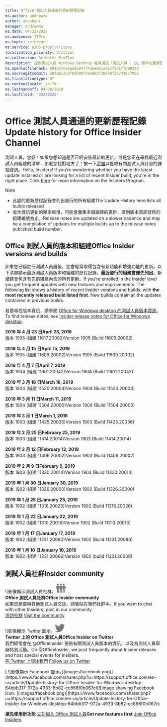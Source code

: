 ```yaml
---
title: Office 測試人員通道的更新歷程記錄
ms.author: andrewmo
author: anankani
manager: andrewmo
ms.date: 04/23/2019
ms.audience: ITPro
ms.topic: reference
ms.service: o365-proplus-itpro
localization_priority: Critical
ms.collection: RelNotes_ProPlus
description: 提供測試人員 Windows Desktop 每月通道「測試人員 - 快」版本的更新歷程記錄
ms.openlocfilehash: 691b37da6ae0594774a6e961a70275d1ff69939d
ms.sourcegitcommit: 50fa013c6f09b90f3e606df3b540f257410c7905
ms.translationtype: HT
ms.contentlocale: zh-TW
ms.lasthandoff: 04/28/2019
ms.locfileid: "33370325"
---
```

# <a name="update-history-for-office-insider-channel"></a><span data-ttu-id="7c341-103">Office 測試人員通道的更新歷程記錄</span><span class="sxs-lookup"><span data-stu-id="7c341-103">Update history for Office Insider Channel</span></span>

<span data-ttu-id="7c341-p101">測試人員，您好！如果您想知道是否已經安裝最新的更新，或是您正在尋找最近測試人員組建的清單，那麼您找對地方了！按一下[這裡](https://insider.office.com/)以獲取有關測試人員計畫的詳細資訊。</span><span class="sxs-lookup"><span data-stu-id="7c341-p101">Hello, Insiders! If you're wondering whether you have the latest update installed or are looking for a list of recent Insider build, you're in the right place. Click [here](https://insider.office.com/) for more information on the Insiders Program.</span></span>

> [!NOTE]
> - <span data-ttu-id="7c341-107">此處的更新歷程記錄會列出發行的所有組建</span><span class="sxs-lookup"><span data-stu-id="7c341-107">The Update History here lists all builds released</span></span>
> - <span data-ttu-id="7c341-108">版本資訊更新的頻率較慢，可能會彙集多個組建的更新，直到版本資訊發佈的組建編號為止。</span><span class="sxs-lookup"><span data-stu-id="7c341-108">Release notes are updated on a slower cadence and may be a compilation of updates for multiple builds up to the release notes published build number.</span></span>



## <a name="office-insider-versions-and-builds"></a><span data-ttu-id="7c341-109">Office 測試人員的版本和組建</span><span class="sxs-lookup"><span data-stu-id="7c341-109">Office Insider versions and builds</span></span>

<span data-ttu-id="7c341-p102">如果您已經註冊測試人員層級，您會經常取得包含有新功能和增強功能的更新。以下清單顯示最近測試人員版本和組建的歷程記錄，**最近發行的組建會優先列出**。新組建會包含有先前組建內含的所有更新。</span><span class="sxs-lookup"><span data-stu-id="7c341-p102">If you're enrolled in the Insider level you get frequent updates with new features and improvements. The following list shows a history of recent Insider versions and builds, with **the most recently released build listed first**. New builds contain all the updates contained in previous builds.</span></span> 

<span data-ttu-id="7c341-113">若要尋找版本資訊，請參閱 [Office for Windows desktop 的測試人員版本資訊](https://docs.microsoft.com/zh-TW/OfficeUpdates/release-notes-office-insider)。</span><span class="sxs-lookup"><span data-stu-id="7c341-113">To find release notes, see [Insider release notes for Office for Windows desktop](https://docs.microsoft.com/zh-TW/OfficeUpdates/release-notes-office-insider).</span></span>

[//]: # (請勿移除)

<span data-ttu-id="7c341-115">**2019 年 4 月 23 日**</span><span class="sxs-lookup"><span data-stu-id="7c341-115">**April 23, 2019**</span></span><br/> <span data-ttu-id="7c341-116">版本 1905 (組建 11617.20002)</span><span class="sxs-lookup"><span data-stu-id="7c341-116">Version 1905 (Build 11609.20002)</span></span><br/>

<span data-ttu-id="7c341-117">**2019 年 4 月 15 日**</span><span class="sxs-lookup"><span data-stu-id="7c341-117">**April 15, 2019**</span></span><br/> <span data-ttu-id="7c341-118">版本 1905 (組建 11609.20002)</span><span class="sxs-lookup"><span data-stu-id="7c341-118">Version 1905 (Build 11609.20002)</span></span><br/>

<span data-ttu-id="7c341-119">**2019 年 4 月 7 日**</span><span class="sxs-lookup"><span data-stu-id="7c341-119">**April 7, 2019**</span></span><br/> <span data-ttu-id="7c341-120">版本 1904 (組建 11601.20042)</span><span class="sxs-lookup"><span data-stu-id="7c341-120">Version 1904 (Build 11601.20042)</span></span><br/>

<span data-ttu-id="7c341-121">**2019 年 3 月 18 日**</span><span class="sxs-lookup"><span data-stu-id="7c341-121">**March 18, 2019**</span></span><br/> <span data-ttu-id="7c341-122">版本 1904 (組建 11520.20004)</span><span class="sxs-lookup"><span data-stu-id="7c341-122">Version 1904 (Build 11520.20004)</span></span><br/>

<span data-ttu-id="7c341-123">**2019 年 3 月 11 日**</span><span class="sxs-lookup"><span data-stu-id="7c341-123">**March 11, 2019**</span></span><br/> <span data-ttu-id="7c341-124">版本 1904 (組建 11504.20000)</span><span class="sxs-lookup"><span data-stu-id="7c341-124">Version 1904 (Build 11504.20000)</span></span><br/>

<span data-ttu-id="7c341-125">**2019 年 3 月 1 日**</span><span class="sxs-lookup"><span data-stu-id="7c341-125">**March 1, 2019**</span></span><br/> <span data-ttu-id="7c341-126">版本 1903 (組建 11425.20036)</span><span class="sxs-lookup"><span data-stu-id="7c341-126">Version 1903 (Build 11425.20036)</span></span><br/> 

<span data-ttu-id="7c341-127">**2019 年 2 月 25 日**</span><span class="sxs-lookup"><span data-stu-id="7c341-127">**February 25, 2019**</span></span><br/> <span data-ttu-id="7c341-128">版本 1903 (組建 11414.20014)</span><span class="sxs-lookup"><span data-stu-id="7c341-128">Version 1903 (Build 11414.20014)</span></span><br/> 

<span data-ttu-id="7c341-129">**2019 年 2 月 12 日**</span><span class="sxs-lookup"><span data-stu-id="7c341-129">**February 12, 2019**</span></span><br/> <span data-ttu-id="7c341-130">版本 1903 (組建 11406.20002)</span><span class="sxs-lookup"><span data-stu-id="7c341-130">Version 1903 (Build 11406.20002)</span></span><br/> 

<span data-ttu-id="7c341-131">**2019 年 2 月 9 日**</span><span class="sxs-lookup"><span data-stu-id="7c341-131">**February 9, 2019**</span></span><br/> <span data-ttu-id="7c341-132">版本 1903 (組建 11330.20014)</span><span class="sxs-lookup"><span data-stu-id="7c341-132">Version 1903 (Build 11330.20014)</span></span><br/> 

<span data-ttu-id="7c341-133">**2019 年 1 月 30 日**</span><span class="sxs-lookup"><span data-stu-id="7c341-133">**January 30, 2019**</span></span><br/> <span data-ttu-id="7c341-134">版本 1902 (組建 11326.20000)</span><span class="sxs-lookup"><span data-stu-id="7c341-134">Version 1902 (Build 11326.20000)</span></span><br/> 

<span data-ttu-id="7c341-135">**2019 年 1 月 25 日**</span><span class="sxs-lookup"><span data-stu-id="7c341-135">**January 25, 2019**</span></span><br/> <span data-ttu-id="7c341-136">版本 1902 (組建 11316.20026)</span><span class="sxs-lookup"><span data-stu-id="7c341-136">Version 1902 (Build 11316.20026)</span></span><br/> 

<span data-ttu-id="7c341-137">**2019 年 1 月 22 日**</span><span class="sxs-lookup"><span data-stu-id="7c341-137">**January 22, 2019**</span></span><br/> <span data-ttu-id="7c341-138">版本 1902 (組建 11310.20016)</span><span class="sxs-lookup"><span data-stu-id="7c341-138">Version 1902 (Build 11310.20016)</span></span><br/> 

<span data-ttu-id="7c341-139">**2019 年 1 月 17 日**</span><span class="sxs-lookup"><span data-stu-id="7c341-139">**January 17, 2019**</span></span><br/> <span data-ttu-id="7c341-140">版本 1902 (組建 11231.20080)</span><span class="sxs-lookup"><span data-stu-id="7c341-140">Version 1902 (Build 11231.20080)</span></span><br/>

<span data-ttu-id="7c341-141">**2019 年 1 月 10 日**</span><span class="sxs-lookup"><span data-stu-id="7c341-141">**January 10, 2019**</span></span><br/> <span data-ttu-id="7c341-142">版本 1902 (組建 11231.20066)</span><span class="sxs-lookup"><span data-stu-id="7c341-142">Version 1902 (build 11231.20066)</span></span><br/> 


## <a name="insider-community"></a><span data-ttu-id="7c341-143">測試人員社群</span><span class="sxs-lookup"><span data-stu-id="7c341-143">Insider community</span></span>

<span data-ttu-id="7c341-144">![影像顯示測試人員社群。</span><span class="sxs-lookup"><span data-stu-id="7c341-144">![Image showing insider community.</span></span> ](images/insidercommunity.png) <br/>
<span data-ttu-id="7c341-145">**Office 測試人員社群**</span><span class="sxs-lookup"><span data-stu-id="7c341-145">**Office Insider community**</span></span><br/> <span data-ttu-id="7c341-146">如果您想要與其他測試人員交談，請張貼在我們社群中。</span><span class="sxs-lookup"><span data-stu-id="7c341-146">If you want to chat with other Insiders, post in our community.</span></span><br/><span data-ttu-id="7c341-147"> 
[造訪社群](https://go.microsoft.com/fwlink/?linkid=843493)</span><span class="sxs-lookup"><span data-stu-id="7c341-147"> 
[Visit the community](https://go.microsoft.com/fwlink/?linkid=843493)</span></span><br/> 

<span data-ttu-id="7c341-148">![影像顯示 Twitter 圖示。</span><span class="sxs-lookup"><span data-stu-id="7c341-148">![Image showing twitter icon.</span></span> ](images/twitter.png)<br/>
<span data-ttu-id="7c341-149">**Twitter 上的 Office 測試人員**</span><span class="sxs-lookup"><span data-stu-id="7c341-149">**Office Insider on Twitter**</span></span><br/> <span data-ttu-id="7c341-150">我們經常會在 @OfficeInsider 張貼有關測試人員版本的資訊，以及為測試人員舉辦特別活動。</span><span class="sxs-lookup"><span data-stu-id="7c341-150">On @OfficeInsider, we post frequently about Insider releases and host special events for Insiders.</span></span><br/><span data-ttu-id="7c341-151"> 
[在 Twitter 上關注我們](https://go.microsoft.com/fwlink/?linkid=717717)</span><span class="sxs-lookup"><span data-stu-id="7c341-151"> 
[Follow us on Twitter](https://go.microsoft.com/fwlink/?linkid=717717)</span></span><br/> 

<span data-ttu-id="7c341-152">
  [
  ![影像顯示 Facebook 圖示。](images/facebook.png)](https://www.facebook.com/sharer.php?u=https://support.office.com/en-us/article/Update-history-for-Office-Insider-for-Windows-desktop-64bbb317-972a-4933-8b82-cc866f0b067c)</span><span class="sxs-lookup"><span data-stu-id="7c341-152">[![Image showing Facebook icon. ](images/facebook.png)](https://www.facebook.com/sharer.php?u=https://support.office.com/en-us/article/Update-history-for-Office-Insider-for-Windows-desktop-64bbb317-972a-4933-8b82-cc866f0b067c)</span></span>


<span data-ttu-id="7c341-153">**搶先使用新功能**
[立刻加入 Office 測試人員](https://insider.office.com/)</span><span class="sxs-lookup"><span data-stu-id="7c341-153">**Get new features first**
[Join Office Insiders](https://insider.office.com/)</span></span>